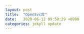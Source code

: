 ```yaml
---
layout: post
title:  "OpenSvc库"
date:   2020-06-12 09:50:29 +0800
categories: jekyll update
---
```


